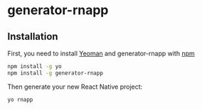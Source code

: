 # generator-rnapp

## Installation
First, you need to install [Yeoman](http://yeoman.io) and generator-rnapp with [npm](https://www.npmjs.com/)

```bash
npm install -g yo
npm install -g generator-rnapp
```

Then generate your new React Native project:

```bash
yo rnapp
```